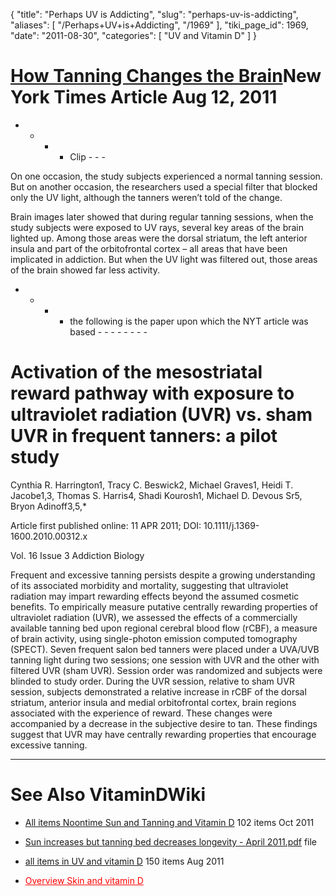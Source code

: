 {
  "title": "Perhaps UV is Addicting",
  "slug": "perhaps-uv-is-addicting",
  "aliases": [
    "/Perhaps+UV+is+Addicting",
    "/1969"
  ],
  "tiki_page_id": 1969,
  "date": "2011-08-30",
  "categories": [
    "UV and Vitamin D"
  ]
}


# [How Tanning Changes the Brain](http://well.blogs.nytimes.com/2011/08/12/how-tanning-changes-the-brain/)New York Times Article Aug 12, 2011

- - - - Clip - - - 

On one occasion, the study subjects experienced a normal tanning session. But on another occasion, the researchers used a special filter that blocked only the UV light, although the tanners weren’t told of the change.

Brain images later showed that during regular tanning sessions, when the study subjects were exposed to UV rays, several key areas of the brain lighted up. Among those areas were the dorsal striatum, the left anterior insula and part of the orbitofrontal cortex – all areas that have been implicated in addiction. But when the UV light was filtered out, those areas of the brain showed far less activity.

- - - - the following is the paper upon which the NYT article was based - - - - - - - - 

# Activation of the mesostriatal reward pathway with exposure to ultraviolet radiation (UVR) vs. sham UVR in frequent tanners: a pilot study

Cynthia R. Harrington1,    Tracy C. Beswick2,    Michael Graves1,    Heidi T. Jacobe1,3,    Thomas S. Harris4,    Shadi Kourosh1,    Michael D. Devous Sr5,     Bryon Adinoff3,5,*

Article first published online: 11 APR 2011; DOI: 10.1111/j.1369-1600.2010.00312.x

Vol. 16 Issue 3 Addiction Biology

Frequent and excessive tanning persists despite a growing understanding of its associated morbidity and mortality, suggesting that ultraviolet radiation may impart rewarding effects beyond the assumed cosmetic benefits. To empirically measure putative centrally rewarding properties of ultraviolet radiation (UVR), we assessed the effects of a commercially available tanning bed upon regional cerebral blood flow (rCBF), a measure of brain activity, using single-photon emission computed tomography (SPECT). Seven frequent salon bed tanners were placed under a UVA/UVB tanning light during two sessions; one session with UVR and the other with filtered UVR (sham UVR). Session order was randomized and subjects were blinded to study order. During the UVR session, relative to sham UVR session, subjects demonstrated a relative increase in rCBF of the dorsal striatum, anterior insula and medial orbitofrontal cortex, brain regions associated with the experience of reward. These changes were accompanied by a decrease in the subjective desire to tan. These findings suggest that UVR may have centrally rewarding properties that encourage excessive tanning.

- - - - - - - - - - - - - - - -

# See Also VitaminDWiki

* [All items Noontime Sun and Tanning and Vitamin D](https://www.VitaminDWiki.com/tiki-browse_categories.php?parentId=9&sort_mode=created_desc) 102 items Oct 2011

* [Sun increases but tanning bed decreases longevity - April 2011.pdf](https://www.VitaminDWiki.com/tiki-download_file.php?fileId=1840) file

* [all items in UV and vitamin D](https://www.VitaminDWiki.com/tiki-browse_categories.php?parentId=10&sort_mode=created_desc) 150 items Aug 2011

* <a href="/posts/overview-skin-and-vitamin-d" style="color: red; text-decoration: underline;" title="This link has an unknown page_id: 803">Overview Skin and vitamin D</a>
